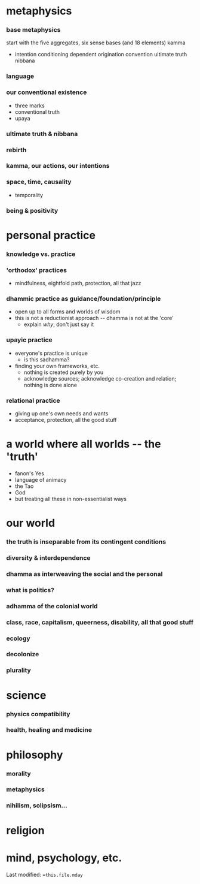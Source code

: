 
# metaphysics
### base metaphysics
start with the five aggregates, six sense bases (and 18 elements)
kamma
- intention
conditioning
dependent origination
convention
ultimate truth
nibbana

### language

### our conventional existence
- three marks
- conventional truth
- upaya

### ultimate truth & nibbana

### rebirth

### kamma, our actions, our intentions

### space, time, causality
- temporality

### being & positivity

# personal practice
### knowledge vs. practice

### 'orthodox' practices
- mindfulness, eightfold path, protection, all that jazz

### dhammic practice as guidance/foundation/principle
- open up to all forms and worlds of wisdom
- this is not a reductionist approach -- dhamma is not at the 'core'
	- explain *why*, don't just say it

### upayic practice
- everyone's practice is unique
	- is this sadhamma?
- finding your own frameworks, etc.
	- nothing is created purely by you
	- acknowledge sources; acknowledge co-creation and relation; nothing is done alone

### relational practice
- giving up one's own needs and wants
- acceptance, protection, all the good stuff

# a world where all worlds -- the 'truth'
- fanon's Yes
- language of animacy
- the Tao
- God
- but treating all these in non-essentialist ways

# our world
### the truth is inseparable from its contingent conditions

### diversity & interdependence

### dhamma as interweaving the social and the personal

### what is politics?

### adhamma of the colonial world

### class, race, capitalism, queerness, disability, all that good stuff

### ecology

### decolonize

### plurality

# science
### physics compatibility

### health, healing and medicine

# philosophy
### morality

### metaphysics

### nihilism, solipsism...

# religion

# mind, psychology, etc.







Last modified: `=this.file.mday`